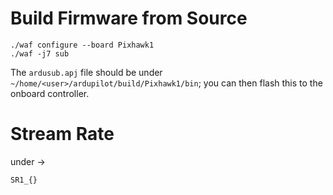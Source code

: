 # Build Firmware from Source

```
./waf configure --board Pixhawk1
./waf -j7 sub
```
The ```ardusub.apj``` file should be under ```~/home/<user>/ardupilot/build/Pixhawk1/bin```; you can then flash this to the onboard controller.

# Stream Rate
under ->
```
SR1_{}
```